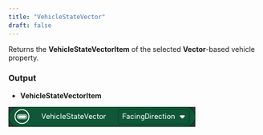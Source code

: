 ```yaml
---
title: "VehicleStateVector"
draft: false
---
```

Returns the **VehicleStateVectorItem** of the selected **Vector**-based vehicle property.
### Output
-   **VehicleStateVectorItem**

![VehicleStateVector](https://raw.githubusercontent.com/battlefield-portal-community/Image-CDN/main/portal_blocks/VehicleStateVector.png)